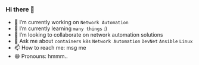 ### Hi there 👋

<!--
**atarlov/atarlov** is a ✨ _special_ ✨ repository because its `README.md` (this file) appears on your GitHub profile.

Here are some ideas to get you started:
-->

- 🔭 I’m currently working on `Network Automation`
- 🌱 I’m currently learning `many things` :) 
- 👯 I’m looking to collaborate on network automation solutions
- 💬 Ask me about `containers` `k8s` `Network Automation` `DevNet` `Ansible` `Linux`  
- 📫 How to reach me: msg me
- 😄 Pronouns: hmmm..

